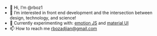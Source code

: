 - 👋 Hi, I’m @rboz1
- 👀 I’m interested in front end development and the intersection between design, technology, and science!
- 🧪 Currently experimenting with: [emotion JS](https://emotion.sh/docs/introduction) and [material UI](https://mui.com/)
- 📫 How to reach me rbozadjian@gmail.com

<!---
rboz1/rboz1 is a ✨ special ✨ repository because its `README.md` (this file) appears on your GitHub profile.
You can click the Preview link to take a look at your changes.
--->
